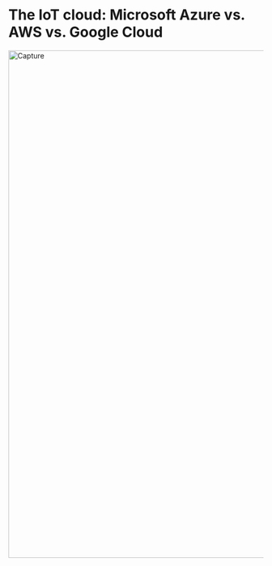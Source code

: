 # The IoT cloud: Microsoft Azure vs. AWS vs. Google Cloud
<img width="1000" alt="Capture" src=https://user-images.githubusercontent.com/52132063/155265416-50be6047-15f9-4493-b7a6-ef8ccfb4b572.png>
